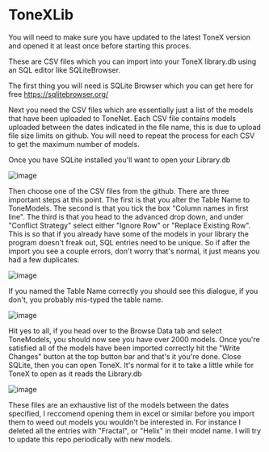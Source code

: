 # ToneXLib

You will need to make sure you have updated to the latest ToneX version and opened it at least once before starting this proces.

These are CSV files which you can import into your ToneX library.db using an SQL editor like SQLiteBrowser.

The first thing you will need is SQLite Browser which you can get here for free https://sqlitebrowser.org/

Next you need the CSV files which are essentially just a list of the models that have been uploaded to ToneNet. Each CSV file contains models uploaded between the dates indicated in the file name, this is due to upload file size limits on github. You will need to repeat the process for each CSV to get the maximum number of models.

Once you have SQLite installed you'll want to open your Library.db

![image](https://user-images.githubusercontent.com/116271180/197087838-caeb2dbe-907d-4f13-b4fe-ccc88cafef74.png)

Then choose one of the CSV files from the github. There are three important steps at this point. The first is that you alter the Table Name to ToneModels. The second is that you tick the box "Column names in first line". The third is that you head to the advanced drop down, and under "Conflict Strategy" select either "Ignore Row" or "Replace Existing Row". This is so that if you already have some of the models in your library the program doesn't freak out, SQL entries need to be unique. So if after the import you see a couple errors, don't worry that's normal, it just means you had a few duplicates.

![image](https://user-images.githubusercontent.com/116271180/197087964-2224ae98-21c6-4e7e-8fe1-6a36b9b794d7.png)

If you named the Table Name correctly you should see this dialogue, if you don't, you probably mis-typed the table name.

![image](https://user-images.githubusercontent.com/116271180/197087989-3ad4b589-841c-4baf-a9fb-25721ed92e9c.png)

Hit yes to all, if you head over to the Browse Data tab and select ToneModels, you should now see you have over 2000 models. Once you're satisfied all of the models have been imported correctly hit the "Write Changes" button at the top button bar and that's it you're done. Close SQLite, then you can open ToneX. It's normal for it to take a little while for ToneX to open as it reads the Library.db 

![image](https://user-images.githubusercontent.com/116271180/197088052-61106673-9a7c-4cb1-a04c-9710f2249769.png)

These files are an exhaustive list of the models between the dates specified, I reccomend opening them in excel or similar before you import them to weed out models you wouldn't be interested in. For instance I deleted all the entries with "Fractal", or "Helix" in their model name. I will try to update this repo periodically with new models.
